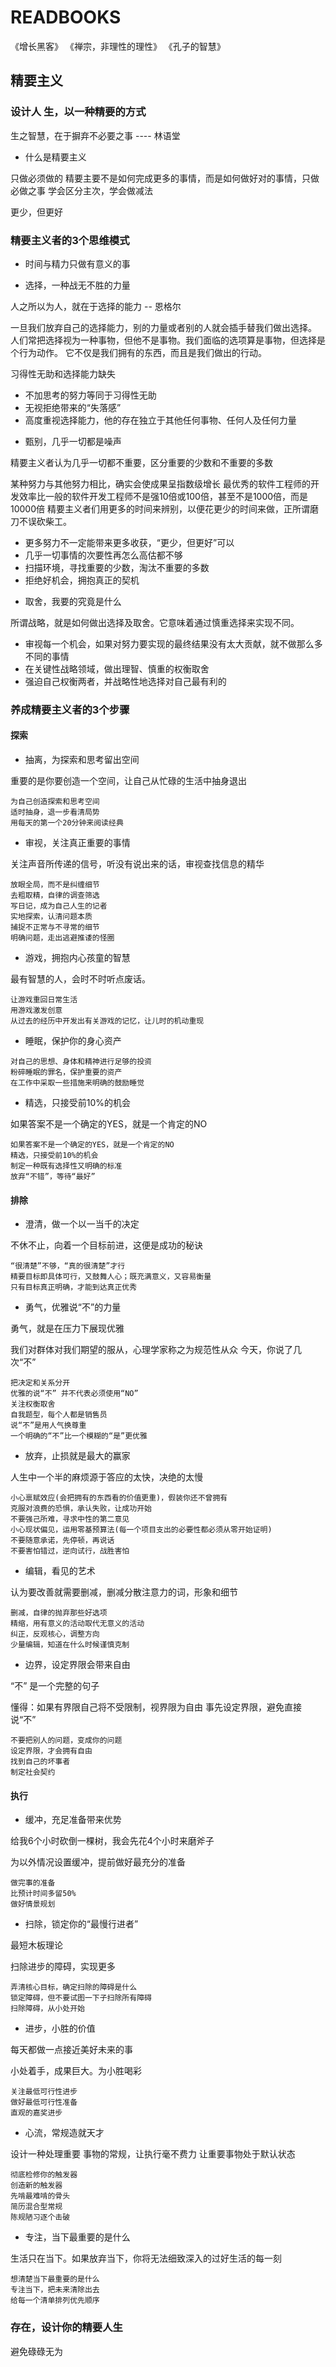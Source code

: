 # READBOOKS

《增长黑客》
《禅宗，非理性的理性》
《孔子的智慧》

## 精要主义

### 设计人 生，以一种精要的方式

生之智慧，在于摒弃不必要之事   ---- 林语堂

- 什么是精要主义

只做必须做的
精要主要不是如何完成更多的事情，而是如何做好对的事情，只做必做之事
学会区分主次，学会做减法

更少，但更好

### 精要主义者的3个思维模式

- 时间与精力只做有意义的事

- 选择，一种战无不胜的力量

人之所以为人，就在于选择的能力  -- 恩格尔

一旦我们放弃自己的选择能力，别的力量或者别的人就会插手替我们做出选择。
人们常把选择视为一种事物，但他不是事物。我们面临的选项算是事物，但选择是个行为动作。
它不仅是我们拥有的东西，而且是我们做出的行动。

习得性无助和选择能力缺失

  + 不加思考的努力等同于习得性无助
  + 无视拒绝带来的“失落感”
  + 高度重视选择能力，他的存在独立于其他任何事物、任何人及任何力量

- 甄别，几乎一切都是噪声

精要主义者认为几乎一切都不重要，区分重要的少数和不重要的多数

某种努力与其他努力相比，确实会使成果呈指数级增长
最优秀的软件工程师的开发效率比一般的软件开发工程师不是强10倍或100倍，甚至不是1000倍，而是10000倍
精要主义者们用更多的时间来辨别，以便花更少的时间来做，正所谓磨刀不误砍柴工。

  + 更多努力不一定能带来更多收获，“更少，但更好”可以
  + 几乎一切事情的次要性再怎么高估都不够
  + 扫描环境，寻找重要的少数，淘汰不重要的多数
  + 拒绝好机会，拥抱真正的契机

- 取舍，我要的究竟是什么

所谓战略，就是如何做出选择及取舍。它意味着通过慎重选择来实现不同。

  + 审视每一个机会，如果对努力要实现的最终结果没有太大贡献，就不做那么多不同的事情
  + 在关键性战略领域，做出理智、慎重的权衡取舍
  + 强迫自己权衡两者，并战略性地选择对自己最有利的

### 养成精要主义者的3个步骤

#### 探索

- 抽离，为探索和思考留出空间

重要的是你要创造一个空间，让自己从忙碌的生活中抽身退出
  
  ```
  为自己创造探索和思考空间
  适时抽身，退一步看清局势
  用每天的第一个20分钟来阅读经典
  ```

- 审视，关注真正重要的事情

关注声音所传递的信号，听没有说出来的话，审视查找信息的精华
```
放眼全局，而不是纠缠细节
去粗取精，自律的调查筛选
写日记，成为自己人生的记者
实地探索，认清问题本质
捕捉不正常与不寻常的细节
明确问题，走出逃避推诿的怪圈
```

- 游戏，拥抱内心孩童的智慧

最有智慧的人，会时不时听点废话。

```
让游戏重回日常生活
用游戏激发创意
从过去的经历中开发出有关游戏的记忆，让儿时的机动重现
```

- 睡眠，保护你的身心资产

```
对自己的思想、身体和精神进行足够的投资
粉碎睡眠的罪名，保护重要的资产
在工作中采取一些措施来明确的鼓励睡觉
```

- 精选，只接受前10%的机会

如果答案不是一个确定的YES，就是一个肯定的NO

```
如果答案不是一个确定的YES，就是一个肯定的NO
精选，只接受前10%的机会
制定一种既有选择性又明确的标准
放弃“不错”，等待“最好”
```

#### 排除

- 澄清，做一个以一当千的决定

不休不止，向着一个目标前进，这便是成功的秘诀

```
“很清楚”不够，“真的很清楚”才行
精要目标即具体可行，又鼓舞人心；既充满意义，又容易衡量
只有目标真正明确，才能到达真正优秀
```

- 勇气，优雅说“不”的力量

勇气，就是在压力下展现优雅

我们对群体对我们期望的服从，心理学家称之为规范性从众
今天，你说了几次“不”

```
把决定和关系分开
优雅的说“不” 并不代表必须使用“NO”
关注权衡取舍
自我题型，每个人都是销售员
说“不”是用人气换尊重
一个明确的“不”比一个模糊的“是”更优雅
```


- 放弃，止损就是最大的赢家

人生中一个半的麻烦源于答应的太快，决绝的太慢

```
小心禀赋效应(会把拥有的东西看的价值更重)，假装你还不曾拥有
克服对浪费的恐惧，承认失败，让成功开始
不要强己所难，寻求中性的第二意见
小心现状偏见，运用零基预算法(每一个项目支出的必要性都必须从零开始证明)
不要随意承诺，先停顿，再说话
不要害怕错过，逆向试行，战胜害怕
```

- 编辑，看见的艺术

认为要改善就需要删减，删减分散注意力的词，形象和细节

```
删减，自律的抛弃那些好选项
精缩，用有意义的活动取代无意义的活动
纠正，反观核心，调整方向
少量编辑，知道在什么时候谨慎克制
```

- 边界，设定界限会带来自由

“不” 是一个完整的句子

懂得：如果有界限自己将不受限制，视界限为自由
事先设定界限，避免直接说“不”

```
不要把别人的问题，变成你的问题
设定界限，才会拥有自由
找到自己的坏事者
制定社会契约
```

#### 执行

- 缓冲，充足准备带来优势

给我6个小时砍倒一棵树，我会先花4个小时来磨斧子

为以外情况设置缓冲，提前做好最充分的准备

```
做完事的准备
比预计时间多留50%
做好情景规划
```

- 扫除，锁定你的“最慢行进者”

最短木板理论

扫除进步的障碍，实现更多

```
弄清核心目标，确定扫除的障碍是什么
锁定障碍，但不要试图一下子扫除所有障碍
扫除障碍，从小处开始
```

- 进步，小胜的价值

每天都做一点接近美好未来的事

小处着手，成果巨大。为小胜喝彩

```
关注最低可行性进步
做好最低可行性准备
直观的嘉奖进步
```

- 心流，常规造就天才

设计一种处理重要 事物的常规，让执行毫不费力
让重要事物处于默认状态

```
彻底检修你的触发器
创造新的触发器
先啃最难啃的骨头
简历混合型常规
陈规陋习逐个击破
```

- 专注，当下最重要的是什么

生活只在当下。如果放弃当下，你将无法细致深入的过好生活的每一刻

```
想清楚当下最重要的是什么
专注当下，把未来清除出去
给每一个清单排列优先顺序
```

### 存在，设计你的精要人生

避免碌碌无为